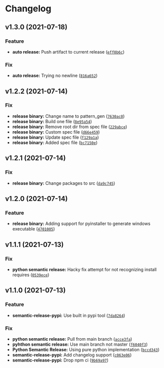# Changelog

<!--next-version-placeholder-->

## v1.3.0 (2021-07-18)
### Feature
* **auto release:** Push artifact to current release ([`eff0b6c`](https://github.com/bradday4/SIM_GENERATOR/commit/eff0b6c2fceb572d59003386e504153d2c04c377))

### Fix
* **auto release:** Trying no newline ([`816a652`](https://github.com/bradday4/SIM_GENERATOR/commit/816a65203b718beb0d6271f73fc0ebd6c4b2d888))

## v1.2.2 (2021-07-14)
### Fix
* **release binary:** Change name to pattern_gen ([`7630ac0`](https://github.com/bradday4/SIM_GENERATOR/commit/7630ac044ec30ffb3b74243fbba32038f425770a))
* **release binary:** Build one file ([`8e95a54`](https://github.com/bradday4/SIM_GENERATOR/commit/8e95a54f381818a59172f449c33dec25c30cbd93))
* **release binary:** Remove root dir from spec file ([`229abce`](https://github.com/bradday4/SIM_GENERATOR/commit/229abcef5d78227714f7ba2286ceb9ef2aafe114))
* **release binary:** Custom spec file ([`d66e459`](https://github.com/bradday4/SIM_GENERATOR/commit/d66e459f10e68dbff32d86728df2ddb04b8d1fa0))
* **release binary:** Update spec file ([`f129a1a`](https://github.com/bradday4/SIM_GENERATOR/commit/f129a1a10ac6451e97031a26405512727b3dcbb4))
* **release binary:** Added spec file ([`bc7150e`](https://github.com/bradday4/SIM_GENERATOR/commit/bc7150e68bab80c1cfd71b7762f76f5204e4a746))

## v1.2.1 (2021-07-14)
### Fix
* **release binary:** Change packages to src ([`da9c745`](https://github.com/bradday4/SIM_GENERATOR/commit/da9c745f09de48927d98204aa294e807be1060db))

## v1.2.0 (2021-07-14)
### Feature
* **release binary:** Adding support for pyinstaller  to generate windows executable ([`4701005`](https://github.com/bradday4/SIM_GENERATOR/commit/4701005a5fe1802ea5d34a518dd2d00048acc70d))

## v1.1.1 (2021-07-13)
### Fix
* **python semantic release:** Hacky fix attempt for not recognizing install requires ([`0539ece`](https://github.com/bradday4/SIM_GENERATOR/commit/0539eceb785752e08cf252c5734f5dfe886f6826))

## v1.1.0 (2021-07-13)
### Feature
* **semantic-release-pypi:** Use built in pypi tool ([`7da8264`](https://github.com/bradday4/SIM_GENERATOR/commit/7da82649d6ab190330250c85350e20bd8e110e79))

### Fix
* **python semantic release:** Pull from main branch ([`acce3fa`](https://github.com/bradday4/SIM_GENERATOR/commit/acce3fa57fcea4d98f396bfbce759a2b3a86b407))
* **pyhthon semantic release:** Use main branch not master ([`f6040f3`](https://github.com/bradday4/SIM_GENERATOR/commit/f6040f39f4e344ebdfd338126f787af360c60764))
* **Python Semantic Release:** Using pure python implementation ([`bccd343`](https://github.com/bradday4/SIM_GENERATOR/commit/bccd343111735f3f0f1c11489c5c5c6f3a66fcb5))
* **semantic-release-pypi:** Add changelog support ([`c063e06`](https://github.com/bradday4/SIM_GENERATOR/commit/c063e0637f11ebbfd924f12120c501781f0e9ccf))
* **semantic-release-pypi:** Drop npm ci ([`9b69a97`](https://github.com/bradday4/SIM_GENERATOR/commit/9b69a973873a6e1d7cb1aa13867d5017045dc3f2))
